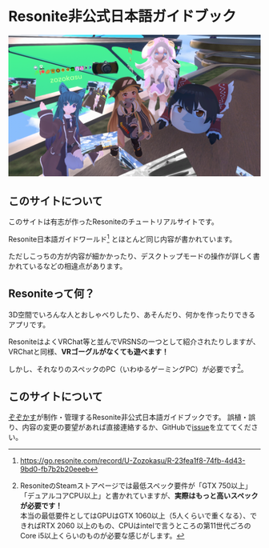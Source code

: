 # Resonite非公式日本語ガイドブック

![トップ画像](image/2024-06-29%2012.11.36.webp)
## このサイトについて


このサイトは有志が作ったResoniteのチュートリアルサイトです。

Resonite日本語ガイドワールド[^guideWorld] とほとんど同じ内容が書かれています。

ただしこっちの方が内容が細かかったり、デスクトップモードの操作が詳しく書かれているなどの相違点があります。
[^guideWorld]: <https://go.resonite.com/record/U-Zozokasu/R-23fea1f8-74fb-4d43-9bd0-fb7b2b20eeeb>
## Resoniteって何？
3D空間でいろんな人とおしゃべりしたり、あそんだり、何かを作ったりできるアプリです。

ResoniteはよくVRChat等と並んでVRSNSの一つとして紹介されたりしますが、VRChatと同様、**VRゴーグルがなくても遊べます！**

しかし、それなりのスペックのPC（いわゆるゲーミングPC）が必要です[^requiredSpec]。

[^requiredSpec]: ResoniteのSteamストアページでは最低スペック要件が「GTX 750以上」「デュアルコアCPU以上」と書かれていますが、**実際はもっと高いスペックが必要です！**<br/>本当の最低要件としてはGPUはGTX 1060以上（5人くらいで重くなる）、できればRTX 2060 以上のもの、CPUはintelで言うところの第11世代ごろのCore i5以上くらいのものが必要な感じがします。
## このサイトについて
[ぞぞかす](https://zozoka.su/)が制作・管理するResonite非公式日本語ガイドブックです。
誤植・誤り、内容の変更の要望があれば直接連絡するか、GitHubで[issue](https://github.com/Zozokasu/resonite-tutorial/issues)を立ててください。